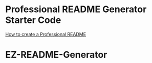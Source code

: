 # Professional README Generator Starter Code

[How to create a Professional README](https://coding-boot-camp.github.io/full-stack/github/professional-readme-guide)

# EZ-README-Generator
